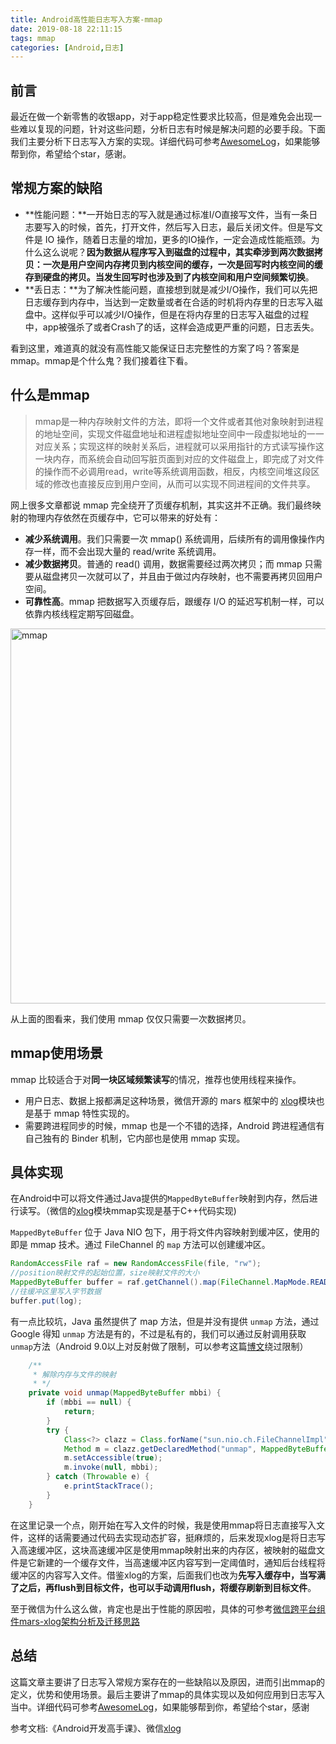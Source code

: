 ```yaml
---
title: Android高性能日志写入方案-mmap
date: 2019-08-18 22:11:15
tags: mmap
categories: [Android,日志]
---
```


## 前言

最近在做一个新零售的收银app，对于app稳定性要求比较高，但是难免会出现一些难以复现的问题，针对这些问题，分析日志有时候是解决问题的必要手段。下面我们主要分析下日志写入方案的实现。详细代码可参考[AwesomeLog](https://github.com/Jesse505/AwesomeLog)，如果能够帮到你，希望给个star，感谢。

## 常规方案的缺陷

- **性能问题：**一开始日志的写入就是通过标准I/O直接写文件，当有一条日志要写入的时候，首先，打开文件，然后写入日志，最后关闭文件。但是写文件是 IO 操作，随着日志量的增加，更多的IO操作，一定会造成性能瓶颈。为什么这么说呢？**因为数据从程序写入到磁盘的过程中，其实牵涉到两次数据拷贝：一次是用户空间内存拷贝到内核空间的缓存，一次是回写时内核空间的缓存到硬盘的拷贝。当发生回写时也涉及到了内核空间和用户空间频繁切换**。
- **丢日志：**为了解决性能问题，直接想到就是减少I/O操作，我们可以先把日志缓存到内存中，当达到一定数量或者在合适的时机将内存里的日志写入磁盘中。这样似乎可以减少I/O操作，但是在将内存里的日志写入磁盘的过程中，app被强杀了或者Crash了的话，这样会造成更严重的问题，日志丢失。

看到这里，难道真的就没有高性能又能保证日志完整性的方案了吗？答案是mmap。mmap是个什么鬼？我们接着往下看。

<!--more-->

## 什么是mmap

> mmap是一种内存映射文件的方法，即将一个文件或者其他对象映射到进程的地址空间，实现文件磁盘地址和进程虚拟地址空间中一段虚拟地址的一一对应关系；实现这样的映射关系后，进程就可以采用指针的方式读写操作这一块内存，而系统会自动回写脏页面到对应的文件磁盘上，即完成了对文件的操作而不必调用read，write等系统调用函数，相反，内核空间堆这段区域的修改也直接反应到用户空间，从而可以实现不同进程间的文件共享。

网上很多文章都说 mmap 完全绕开了页缓存机制，其实这并不正确。我们最终映射的物理内存依然在页缓存中，它可以带来的好处有：

- **减少系统调用**。我们只需要一次 mmap() 系统调用，后续所有的调用像操作内存一样，而不会出现大量的 read/write 系统调用。
- **减少数据拷贝**。普通的 read() 调用，数据需要经过两次拷贝；而 mmap 只需要从磁盘拷贝一次就可以了，并且由于做过内存映射，也不需要再拷贝回用户空间。
- **可靠性高**。mmap 把数据写入页缓存后，跟缓存 I/O 的延迟写机制一样，可以依靠内核线程定期写回磁盘。

<img src="/img/201906/mmap.jpg" alt="mmap" style="width: 600px;">

从上面的图看来，我们使用 mmap 仅仅只需要一次数据拷贝。

## mmap使用场景

mmap 比较适合于对**同一块区域频繁读写**的情况，推荐也使用线程来操作。

- 用户日志、数据上报都满足这种场景，微信开源的 mars 框架中的 [xlog](https://mp.weixin.qq.com/s/cnhuEodJGIbdodh0IxNeXQ)模块也是基于 mmap 特性实现的。
- 需要跨进程同步的时候，mmap 也是一个不错的选择，Android 跨进程通信有自己独有的 Binder 机制，它内部也是使用 mmap 实现。

## 具体实现

在Android中可以将文件通过Java提供的`MappedByteBuffer`映射到内存，然后进行读写。（微信的[xlog](https://mp.weixin.qq.com/s/cnhuEodJGIbdodh0IxNeXQ)模块mmap实现是基于C++代码实现)

`MappedByteBuffer` 位于 Java NIO 包下，用于将文件内容映射到缓冲区，使用的即是 mmap 技术。通过 FileChannel 的 `map` 方法可以创建缓冲区。

```java
RandomAccessFile raf = new RandomAccessFile(file, "rw");
//position映射文件的起始位置，size映射文件的大小
MappedByteBuffer buffer = raf.getChannel().map(FileChannel.MapMode.READ_WRITE, position, size);
//往缓冲区里写入字节数据
buffer.put(log);
```

有一点比较坑，Java 虽然提供了 map 方法，但是并没有提供 `unmap` 方法，通过 Google 得知 `unmap` 方法是有的，不过是私有的，我们可以通过反射调用获取`unmap`方法（Android 9.0以上对反射做了限制，可以参考这篇[博文](http://weishu.me/2019/03/16/another-free-reflection-above-android-p/)绕过限制）

```java
    /**
     * 解除内存与文件的映射
     * */
    private void unmap(MappedByteBuffer mbbi) {
        if (mbbi == null) {
            return;
        }
        try {
            Class<?> clazz = Class.forName("sun.nio.ch.FileChannelImpl");
            Method m = clazz.getDeclaredMethod("unmap", MappedByteBuffer.class);
            m.setAccessible(true);
            m.invoke(null, mbbi);
        } catch (Throwable e) {
            e.printStackTrace();
        }
    }
```

在这里记录一个点，刚开始在写入文件的时候，我是使用mmap将日志直接写入文件，这样的话需要通过代码去实现动态扩容，挺麻烦的，后来发现xlog是将日志写入高速缓冲区，这块高速缓冲区是使用mmap映射出来的内存区，被映射的磁盘文件是它新建的一个缓存文件，当高速缓冲区内容写到一定阈值时，通知后台线程将缓冲区的内容写入文件。借鉴xlog的方案，后面我们也改为**先写入缓存中，当写满了之后，再flush到目标文件，也可以手动调用flush，将缓存刷新到目标文件**。

至于微信为什么这么做，肯定也是出于性能的原因啦，具体的可参考[微信跨平台组件mars-xlog架构分析及迁移思路](https://zhuanlan.zhihu.com/p/25011775)

## 总结

这篇文章主要讲了日志写入常规方案存在的一些缺陷以及原因，进而引出mmap的定义，优势和使用场景。最后主要讲了mmap的具体实现以及如何应用到日志写入当中。详细代码可参考[AwesomeLog](https://github.com/Jesse505/AwesomeLog)，如果能够帮到你，希望给个star，感谢



参考文档:《Android开发高手课》、微信[xlog](https://mp.weixin.qq.com/s/cnhuEodJGIbdodh0IxNeXQ)
